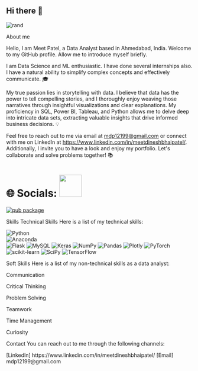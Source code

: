 ## Hi there 👋
![rand](https://rand-xyz.now.sh/api/hello)

About me


Hello, I am Meet Patel, a Data Analyst based in Ahmedabad, India. Welcome to my GitHub profile. Allow me to introduce myself briefly.

I am Data Science and ML enthusiastic. I have done several internships also. I have a natural ability to simplify complex concepts and effectively communicate. 🎓

My true passion lies in storytelling with data. I believe that data has the power to tell compelling stories, and I thoroughly enjoy weaving those narratives through insightful visualizations and clear explanations. My proficiency in SQL, Power BI, Tableau, and Python allows me to delve deep into intricate data sets, extracting valuable insights that drive informed business decisions. 💡


Feel free to reach out to me via email at mdp12199@gmail.com or connect with me on LinkedIn at https://www.linkedin.com/in/meetdineshbhaipatel/. Additionally, I invite you to have a look and enjoy my portfolio. Let's collaborate and solve problems together! 📚


# 🌐 Socials: <img src="https://media.giphy.com/media/LnQjpWaON8nhr21vNW/giphy.gif" width="60">






[![pub package](https://img.shields.io/badge/LinkedIn-0077B5?style=for-the-badge&logo=linkedin&logoColor=white)](https://www.linkedin.com/in/meetdineshbhaipatel/) 



Skills
Technical Skills
Here is a list of my technical skills:

 ![Python](https://img.shields.io/badge/python-3670A0?style=for-the-badge&logo=python&logoColor=ffdd54)  
 ![Anaconda](https://img.shields.io/badge/Anaconda-%2344A833.svg?style=for-the-badge&logo=anaconda&logoColor=white)  
 ![Flask](https://img.shields.io/badge/flask-%23000.svg?style=for-the-badge&logo=flask&logoColor=white) 
 ![MySQL](https://img.shields.io/badge/mysql-%2300f.svg?style=for-the-badge&logo=mysql&logoColor=white) 
 ![Keras](https://img.shields.io/badge/Keras-%23D00000.svg?style=for-the-badge&logo=Keras&logoColor=white) 
 ![NumPy](https://img.shields.io/badge/numpy-%23013243.svg?style=for-the-badge&logo=numpy&logoColor=white) 
 ![Pandas](https://img.shields.io/badge/pandas-%23150458.svg?style=for-the-badge&logo=pandas&logoColor=white) 
 ![Plotly](https://img.shields.io/badge/Plotly-%233F4F75.svg?style=for-the-badge&logo=plotly&logoColor=white) 
 ![PyTorch](https://img.shields.io/badge/PyTorch-%23EE4C2C.svg?style=for-the-badge&logo=PyTorch&logoColor=white) 
 ![scikit-learn](https://img.shields.io/badge/scikit--learn-%23F7931E.svg?style=for-the-badge&logo=scikit-learn&logoColor=white) 
 ![SciPy](https://img.shields.io/badge/SciPy-%230C55A5.svg?style=for-the-badge&logo=scipy&logoColor=%white) 
 ![TensorFlow](https://img.shields.io/badge/TensorFlow-%23FF6F00.svg?style=for-the-badge&logo=TensorFlow&logoColor=white)

Soft Skills
Here is a list of my non-technical skills as a data analyst:

Communication

Critical Thinking

Problem Solving

Teamwork

Time Management

Curiosity

Contact
You can reach out to me through the following channels:

<link>
      [LinkedIn] https://www.linkedin.com/in/meetdineshbhaipatel/
      [Email] mdp12199@gmail.com




<!--
**D3LTA047/D3LTA047** is a ✨ _special_ ✨ repository because its `README.md` (this file) appears on your GitHub profile.

Here are some ideas to get you started:

- 🔭 I’m currently working on ...
- 🌱 I’m currently learning ...
- 👯 I’m looking to collaborate on ...
- 🤔 I’m looking for help with ...
- 💬 Ask me about ...
- 📫 How to reach me: ...
- 😄 Pronouns: ...
- ⚡ Fun fact: ...
-->

